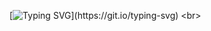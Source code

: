 [![Typing SVG](https://readme-typing-svg.herokuapp.com/?color=7600a9&size=35&center=true&vCenter=true&width=1000&lines=Projeto+Formulario+e+Lista!;For+practice+HTML+and+CSS;)](https://git.io/typing-svg)
<br>
